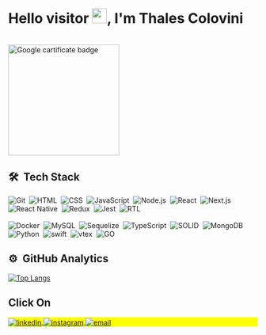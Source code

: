 <h1 align="left">Hello visitor <img src="https://raw.githubusercontent.com/kaueMarques/kaueMarques/master/hi.gif" height="30px">, I'm Thales Colovini</h1>
<br>
<a href='https://www.credly.com/badges/0b344381-3f51-428d-ac62-7dde71caaa26/public_url'>
<img src='https://images.credly.com/size/340x340/images/51dff787-71ae-4d9d-9ca7-ef9342914d75/GCC_badge_PGM_1000x1000.png' alt='Google cartificate badge' width='224rem' />
</a>


## 🛠 &nbsp;Tech Stack

![Git](https://img.shields.io/badge/-Git-05122A?style=flat&logo=git)&nbsp;
![HTML](https://img.shields.io/badge/-HTML-05122A?style=flat&logo=HTML5)&nbsp;
![CSS](https://img.shields.io/badge/-CSS-05122A?style=flat&logo=CSS3&logoColor=1572B6)&nbsp;
![JavaScript](https://img.shields.io/badge/-JavaScript-05122A?style=flat&logo=javascript)&nbsp;
![Node.js](https://img.shields.io/badge/-Node.js-05122A?style=flat&logo=node.js)&nbsp;
![React](https://img.shields.io/badge/-React-05122A?style=flat&logo=react)&nbsp;
![Next.js](https://img.shields.io/badge/-Next.js-05122A?style=flat&logo=next.js)&nbsp;
![React Native](https://img.shields.io/badge/-React%20Native-05122A?style=flat&logo=android)&nbsp;
![Redux](https://img.shields.io/badge/-Redux-05122A?style=flat&logo=redux)&nbsp;
![Jest](https://img.shields.io/badge/-jest-05122A?style=flat&logo=jest)&nbsp;
![RTL](https://img.shields.io/badge/-RTL(React%20Testing%20Library)-05122A?style=flat&logo=testing-library)&nbsp; <br><br>
![Docker](https://img.shields.io/badge/-Docker-05122A?style=flat&logo=docker)&nbsp;
![MySQL](https://img.shields.io/badge/-MySQL-05122A?style=flat&logo=mysql)&nbsp;
![Sequelize](https://img.shields.io/badge/-Sequelize-05122A?style=flat&logo=sequelize)&nbsp;
![TypeScript](https://img.shields.io/badge/-TypeScript-05122A?style=flat&logo=typescript)&nbsp;
![SOLID](https://img.shields.io/badge/-S.O.L.I.D-05122A?style=flat&logo=solid)&nbsp;
![MongoDB](https://img.shields.io/badge/-MongoDB-05122A?style=flat&logo=mongodb)&nbsp;
![Python](https://img.shields.io/badge/-Python-05122A?style=flat&logo=python)&nbsp;
![swift](https://img.shields.io/badge/-Swift-05122A?style=flat&logo=swift)&nbsp;
![vtex](https://img.shields.io/badge/-Vtex.io-05122A?style=flat&logo=vtex)&nbsp;
![GO](https://img.shields.io/badge/-Golang-05122A?style=flat&logo=GO)&nbsp;



## ⚙️ &nbsp;GitHub Analytics
[![Top Langs](https://github-readme-stats.vercel.app/api/top-langs/?username=ThalesJC)](https://github.com/anuraghazra/github-readme-stats)

## Click On
<p align="left" style="background:yellow">
<a href="https://www.linkedin.com/in/thalesjcolovini/" target="_blank">
  <img align="center" src="https://img.shields.io/badge/-MyLinkedIn-05122A?style=flat&logo=linkedin" alt="linkedin"/>
</a>
<a href="https://www.instagram.com/thales_clvn/" target="_blank">
 <img align="center" src="https://img.shields.io/badge/-MyInstagram-05122A?style=flat&logo=instagram" alt="instagram"/>
</a>
<a href="https://github.com/ThalesJC" target="_blank">
 <img align="center" src="https://img.shields.io/badge/-thales.soul96@gmail.com-05122A?style=flat&logo=gmail" alt="email"/>
</a>
</p>
